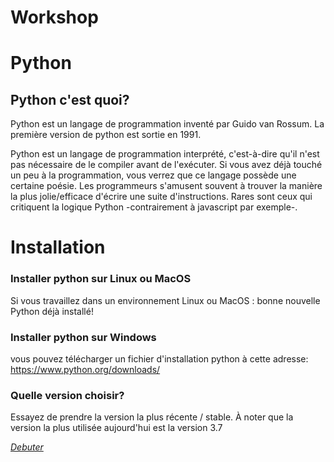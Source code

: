 # Workshop
# Python
## Python c'est quoi?

Python est un langage de programmation inventé par Guido van Rossum. La première version de python est sortie en 1991.

Python est un langage de programmation interprété, c'est-à-dire qu'il n'est pas nécessaire de le compiler avant de l'exécuter. Si vous avez déjà touché un peu à la programmation, vous verrez que ce langage possède une certaine poésie. Les programmeurs s'amusent souvent à trouver la manière la plus jolie/efficace d'écrire une suite d'instructions. Rares sont ceux qui critiquent la logique Python -contrairement à javascript par exemple-. 

# Installation

### Installer python sur Linux ou MacOS 
Si vous travaillez dans un environnement Linux ou MacOS : bonne nouvelle Python déjà installé! 

### Installer python sur Windows 
vous pouvez télécharger un fichier d'installation python à cette adresse: https://www.python.org/downloads/

### Quelle version choisir?
Essayez de prendre la version la plus récente / stable. À noter que la version la plus utilisée aujourd'hui est la version 3.7 

 *[Debuter](https://github.com/faouzifouz/Python/blob/master/Initiation)* 
